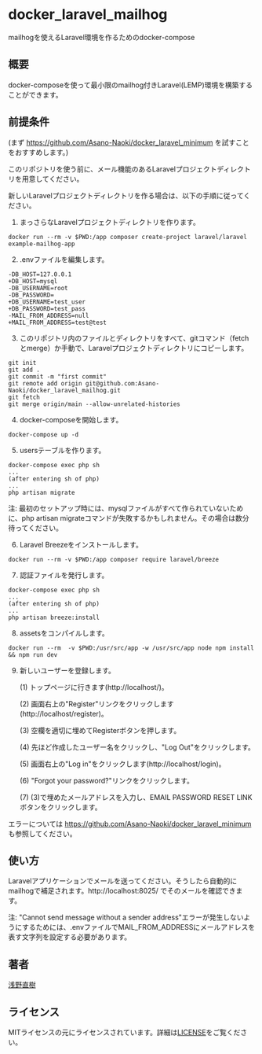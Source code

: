 # docker_laravel_mailhog
mailhogを使えるLaravel環境を作るためのdocker-compose

## 概要
docker-composeを使って最小限のmailhog付きLaravel(LEMP)環境を構築することができます。

## 前提条件
(まず https://github.com/Asano-Naoki/docker_laravel_minimum を試すことをおすすめします。)

このリポジトリを使う前に、メール機能のあるLaravelプロジェクトディレクトリを用意してください。

新しいLaravelプロジェクトディレクトリを作る場合は、以下の手順に従ってください。
1. まっさらなLaravelプロジェクトディレクトリを作ります。
```
docker run --rm -v $PWD:/app composer create-project laravel/laravel example-mailhog-app
```
2. .envファイルを編集します。
```
-DB_HOST=127.0.0.1
+DB_HOST=mysql
-DB_USERNAME=root
-DB_PASSWORD=
+DB_USERNAME=test_user
+DB_PASSWORD=test_pass
-MAIL_FROM_ADDRESS=null
+MAIL_FROM_ADDRESS=test@test
```
3. このリポジトリ内のファイルとディレクトリをすべて、gitコマンド（fetchとmerge）か手動で、Laravelプロジェクトディレクトリにコピーします。
```
git init
git add .
git commit -m "first commit"
git remote add origin git@github.com:Asano-Naoki/docker_laravel_mailhog.git
git fetch
git merge origin/main --allow-unrelated-histories
```
4. docker-composeを開始します。
```
docker-compose up -d
```
5. usersテーブルを作ります。
```
docker-compose exec php sh
...
(after entering sh of php)
...
php artisan migrate
```
注:
最初のセットアップ時には、mysqlファイルがすべて作られていないために、php artisan migrateコマンドが失敗するかもしれません。その場合は数分待ってください。

6. Laravel Breezeをインストールします。
```
docker run --rm -v $PWD:/app composer require laravel/breeze
```
7. 認証ファイルを発行します。
```
docker-compose exec php sh
...
(after entering sh of php)
...
php artisan breeze:install
```
8. assetsをコンパイルします。
```
docker run --rm  -v $PWD:/usr/src/app -w /usr/src/app node npm install && npm run dev
```
9. 新しいユーザーを登録します。

    (1) トップページに行きます(http://localhost/)。 

    (2) 画面右上の"Register"リンクをクリックします(http://localhost/register)。

    (3) 空欄を適切に埋めてRegisterボタンを押します。

    (4) 先ほど作成したユーザー名をクリックし、"Log Out"をクリックします。

    (5) 画面右上の"Log in"をクリックします(http://localhost/login)。

    (6) "Forgot your password?"リンクをクリックします。

    (7) (3)で埋めたメールアドレスを入力し、EMAIL PASSWORD RESET LINKボタンをクリックします。

エラーについては https://github.com/Asano-Naoki/docker_laravel_minimum も参照してください。



## 使い方
Laravelアプリケーションでメールを送ってください。そうしたら自動的にmailhogで補足されます。http://localhost:8025/ でそのメールを確認できます。

注:
"Cannot send message without a sender address"エラーが発生しないようにするためには、.envファイルでMAIL_FROM_ADDRESSにメールアドレスを表す文字列を設定する必要があります。


## 著者
[浅野直樹](https://asanonaoki.com/blog/)


## ライセンス
MITライセンスの元にライセンスされています。詳細は[LICENSE](/LICENSE)をご覧ください。



